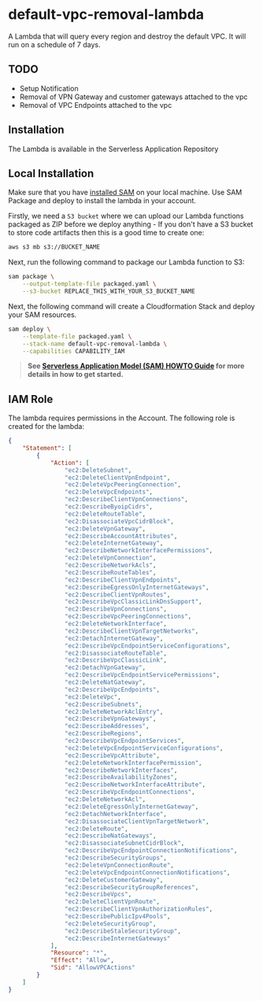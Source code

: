 # default-vpc-removal-lambda

A Lambda that will query every region and destroy the default VPC. It will run on a schedule of 7 days.

## TODO
* Setup Notification
* Removal of VPN Gateway and customer gateways attached to the vpc
* Removal of VPC Endpoints attached to the vpc 

## Installation

The Lambda is available in the Serverless Application Repository

## Local Installation

Make sure that you have [installed SAM](https://docs.aws.amazon.com/serverless-application-model/latest/developerguide/serverless-sam-cli-install.html) on your local machine. Use SAM Package
and deploy to install the lambda in your account.

Firstly, we need a `S3 bucket` where we can upload our Lambda functions packaged as ZIP before we deploy anything - If you don't have a S3 bucket to store code artifacts then this is a good time to create one:

```bash
aws s3 mb s3://BUCKET_NAME
```

Next, run the following command to package our Lambda function to S3:

```bash
sam package \
    --output-template-file packaged.yaml \
    --s3-bucket REPLACE_THIS_WITH_YOUR_S3_BUCKET_NAME
```

Next, the following command will create a Cloudformation Stack and deploy your SAM resources.

```bash
sam deploy \
    --template-file packaged.yaml \
    --stack-name default-vpc-removal-lambda \
    --capabilities CAPABILITY_IAM
```

> **See [Serverless Application Model (SAM) HOWTO Guide](https://docs.aws.amazon.com/serverless-application-model/latest/developerguide/serverless-quick-start.html) for more details in how to get started.**


## IAM Role

The lambda requires permissions in the Account. The following role is created
for the lambda:

```json
{
    "Statement": [
        {
            "Action": [
                "ec2:DeleteSubnet",
                "ec2:DeleteClientVpnEndpoint",
                "ec2:DeleteVpcPeeringConnection",
                "ec2:DeleteVpcEndpoints",
                "ec2:DescribeClientVpnConnections",
                "ec2:DescribeByoipCidrs",
                "ec2:DeleteRouteTable",
                "ec2:DisassociateVpcCidrBlock",
                "ec2:DeleteVpnGateway",
                "ec2:DescribeAccountAttributes",
                "ec2:DeleteInternetGateway",
                "ec2:DescribeNetworkInterfacePermissions",
                "ec2:DeleteVpnConnection",
                "ec2:DescribeNetworkAcls",
                "ec2:DescribeRouteTables",
                "ec2:DescribeClientVpnEndpoints",
                "ec2:DescribeEgressOnlyInternetGateways",
                "ec2:DescribeClientVpnRoutes",
                "ec2:DescribeVpcClassicLinkDnsSupport",
                "ec2:DescribeVpnConnections",
                "ec2:DescribeVpcPeeringConnections",
                "ec2:DeleteNetworkInterface",
                "ec2:DescribeClientVpnTargetNetworks",
                "ec2:DetachInternetGateway",
                "ec2:DescribeVpcEndpointServiceConfigurations",
                "ec2:DisassociateRouteTable",
                "ec2:DescribeVpcClassicLink",
                "ec2:DetachVpnGateway",
                "ec2:DescribeVpcEndpointServicePermissions",
                "ec2:DeleteNatGateway",
                "ec2:DescribeVpcEndpoints",
                "ec2:DeleteVpc",
                "ec2:DescribeSubnets",
                "ec2:DeleteNetworkAclEntry",
                "ec2:DescribeVpnGateways",
                "ec2:DescribeAddresses",
                "ec2:DescribeRegions",
                "ec2:DescribeVpcEndpointServices",
                "ec2:DeleteVpcEndpointServiceConfigurations",
                "ec2:DescribeVpcAttribute",
                "ec2:DeleteNetworkInterfacePermission",
                "ec2:DescribeNetworkInterfaces",
                "ec2:DescribeAvailabilityZones",
                "ec2:DescribeNetworkInterfaceAttribute",
                "ec2:DescribeVpcEndpointConnections",
                "ec2:DeleteNetworkAcl",
                "ec2:DeleteEgressOnlyInternetGateway",
                "ec2:DetachNetworkInterface",
                "ec2:DisassociateClientVpnTargetNetwork",
                "ec2:DeleteRoute",
                "ec2:DescribeNatGateways",
                "ec2:DisassociateSubnetCidrBlock",
                "ec2:DescribeVpcEndpointConnectionNotifications",
                "ec2:DescribeSecurityGroups",
                "ec2:DeleteVpnConnectionRoute",
                "ec2:DeleteVpcEndpointConnectionNotifications",
                "ec2:DeleteCustomerGateway",
                "ec2:DescribeSecurityGroupReferences",
                "ec2:DescribeVpcs",
                "ec2:DeleteClientVpnRoute",
                "ec2:DescribeClientVpnAuthorizationRules",
                "ec2:DescribePublicIpv4Pools",
                "ec2:DeleteSecurityGroup",
                "ec2:DescribeStaleSecurityGroup",
                "ec2:DescribeInternetGateways"
            ],
            "Resource": "*",
            "Effect": "Allow",
            "Sid": "AllowVPCActions"
        }
    ]
}
```
